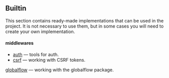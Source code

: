 ## Builtin
This section contains ready-made implementations that can be used in the project. It is not necessary to use them, but in some cases you will need to create your own implementation.

#### middlewares
* [auth](/builtin/mddl/auth) — tools for auth.
* [csrf](/builtin/mddl/csrf) — working with CSRF tokens.

[globalflow](/builtin/globalflow/globalflow) — working with the globalflow package.